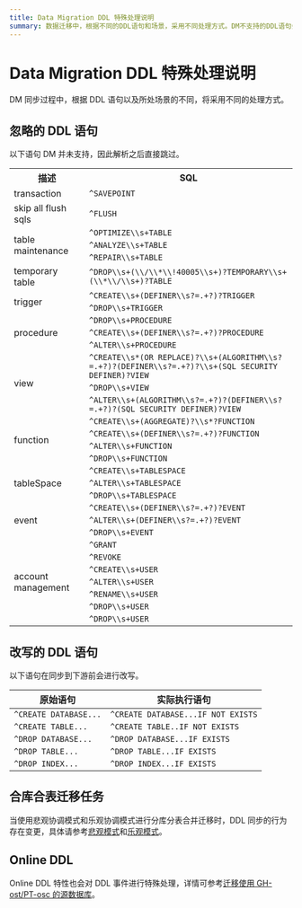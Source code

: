 ```yaml
---
title: Data Migration DDL 特殊处理说明
summary: 数据迁移中，根据不同的DDL语句和场景，采用不同处理方式。DM不支持的DDL语句会直接跳过。部分DDL语句在同步到下游前会进行改写。悲观协调模式和乐观协调模式进行分库分表合并迁移时，DDL同步行为存在变更。Online DDL特性也会对DDL事件进行特殊处理。详情请参考相关文档。
---
```


# Data Migration DDL 特殊处理说明

DM 同步过程中，根据 DDL 语句以及所处场景的不同，将采用不同的处理方式。

## 忽略的 DDL 语句

以下语句 DM 并未支持，因此解析之后直接跳过。

<table>
    <tr>
        <th>描述</th>
        <th>SQL</th>
    </tr>
    <tr>
        <td>transaction</td>
        <td><code>^SAVEPOINT</code></td>
    </tr>
    <tr>
        <td>skip all flush sqls</td>
        <td><code>^FLUSH</code></td>
    </tr>
    <tr>
        <td rowspan="3">table maintenance</td>
        <td><code>^OPTIMIZE\\s+TABLE</code></td>
    </tr>
    <tr>
        <td><code>^ANALYZE\\s+TABLE</code></td>
    </tr>
    <tr>
        <td><code>^REPAIR\\s+TABLE</code></td>
    </tr>
    <tr>
        <td>temporary table</td>
        <td><code>^DROP\\s+(\\/\\*\\!40005\\s+)?TEMPORARY\\s+(\\*\\/\\s+)?TABLE</code></td>
    </tr>
    <tr>
        <td rowspan="2">trigger</td>
        <td><code>^CREATE\\s+(DEFINER\\s?=.+?)?TRIGGER</code></td>
    </tr>
    <tr>
        <td><code>^DROP\\s+TRIGGER</code></td>
    </tr>
    <tr>
        <td rowspan="3">procedure</td>
        <td><code>^DROP\\s+PROCEDURE</code></td>
    </tr>
    <tr>
        <td><code>^CREATE\\s+(DEFINER\\s?=.+?)?PROCEDURE</code></td>
    </tr>
    <tr>
        <td><code>^ALTER\\s+PROCEDURE</code></td>
    </tr>
    <tr>
        <td rowspan="3">view</td>
        <td><code>^CREATE\\s*(OR REPLACE)?\\s+(ALGORITHM\\s?=.+?)?(DEFINER\\s?=.+?)?\\s+(SQL SECURITY DEFINER)?VIEW</code></td>
    </tr>
    <tr>
        <td><code>^DROP\\s+VIEW</code></td>
    </tr>
    <tr>
        <td><code>^ALTER\\s+(ALGORITHM\\s?=.+?)?(DEFINER\\s?=.+?)?(SQL SECURITY DEFINER)?VIEW</code></td>
    </tr>
    <tr>
        <td rowspan="4">function</td>
        <td><code>^CREATE\\s+(AGGREGATE)?\\s*?FUNCTION</code></td>
    </tr>
    <tr>
        <td><code>^CREATE\\s+(DEFINER\\s?=.+?)?FUNCTION</code></td>
    </tr>
    <tr>
        <td><code>^ALTER\\s+FUNCTION</code></td>
    </tr>
    <tr>
        <td><code>^DROP\\s+FUNCTION</code></td>
    </tr>
    <tr>
        <td rowspan="3">tableSpace</td>
        <td><code>^CREATE\\s+TABLESPACE</code></td>
    </tr>
    <tr>
        <td><code>^ALTER\\s+TABLESPACE</code></td>
    </tr>
    <tr>
        <td><code>^DROP\\s+TABLESPACE</code></td>
    </tr>
    <tr>
        <td rowspan="3">event</td>
        <td><code>^CREATE\\s+(DEFINER\\s?=.+?)?EVENT</code></td>
    </tr>
    <tr>
        <td><code>^ALTER\\s+(DEFINER\\s?=.+?)?EVENT</code></td>
    </tr>
    <tr>
        <td><code>^DROP\\s+EVENT</code></td>
    </tr>
    <tr>
        <td rowspan="7">account management</td>
        <td><code>^GRANT</code></td>
    </tr>
    <tr>
        <td><code>^REVOKE</code></td>
    </tr>
    <tr>
        <td><code>^CREATE\\s+USER</code></td>
    </tr>
    <tr>
        <td><code>^ALTER\\s+USER</code></td>
    </tr>
    <tr>
        <td><code>^RENAME\\s+USER</code></td>
    </tr>
    <tr>
        <td><code>^DROP\\s+USER</code></td>
    </tr>
    <tr>
        <td><code>^DROP\\s+USER</code></td>
    </tr>
</table>

## 改写的 DDL 语句

以下语句在同步到下游前会进行改写。

|原始语句|实际执行语句|
|-|-|
|`^CREATE DATABASE...`|`^CREATE DATABASE...IF NOT EXISTS`|
|`^CREATE TABLE...`|`^CREATE TABLE..IF NOT EXISTS`|
|`^DROP DATABASE...`|`^DROP DATABASE...IF EXISTS`|
|`^DROP TABLE...`|`^DROP TABLE...IF EXISTS`|
|`^DROP INDEX...`|`^DROP INDEX...IF EXISTS`|

## 合库合表迁移任务

当使用悲观协调模式和乐观协调模式进行分库分表合并迁移时，DDL 同步的行为存在变更，具体请参考[悲观模式](/dm/feature-shard-merge-pessimistic.md)和[乐观模式](/dm/feature-shard-merge-optimistic.md)。

## Online DDL

Online DDL 特性也会对 DDL 事件进行特殊处理，详情可参考[迁移使用 GH-ost/PT-osc 的源数据库](/dm/feature-online-ddl.md)。
